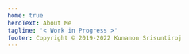 ```yaml
---
home: true
heroText: About Me
tagline: '< Work in Progress >'
footer: Copyright © 2019-2022 Kunanon Srisuntiroj
---
```


